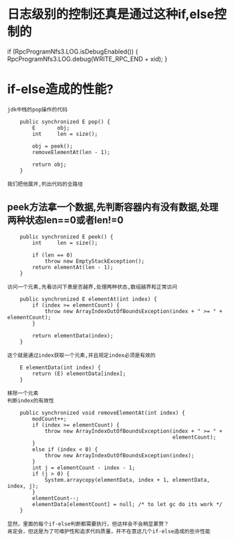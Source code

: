 # 日志级别的控制还真是通过这种if,else控制的

if (RpcProgramNfs3.LOG.isDebugEnabled()) {
    RpcProgramNfs3.LOG.debug(WRITE_RPC_END + xid);
}
# if-else造成的性能?
    jdk中栈的pop操作的代码
```
    public synchronized E pop() {
        E       obj;
        int     len = size();

        obj = peek();
        removeElementAt(len - 1);

        return obj;
    }    
```
    我们把他展开,列出代码的全路径
## peek方法拿一个数据,先判断容器内有没有数据,处理两种状态len==0或者len!=0
```
    public synchronized E peek() {
        int     len = size();

        if (len == 0)
            throw new EmptyStackException();
        return elementAt(len - 1);
    }
```
    访问一个元素,先看访问下表是否越界,处理两种状态,数组越界和正常访问
```
    public synchronized E elementAt(int index) {
        if (index >= elementCount) {
            throw new ArrayIndexOutOfBoundsException(index + " >= " + elementCount);
        }

        return elementData(index);
    }
```
    这个就是通过index获取一个元素,并且规定index必须是有效的
```
    E elementData(int index) {
        return (E) elementData[index];
    }
```
    移除一个元素
    判断index的有效性
```
    public synchronized void removeElementAt(int index) {
        modCount++;
        if (index >= elementCount) {
            throw new ArrayIndexOutOfBoundsException(index + " >= " +
                                                     elementCount);
        }
        else if (index < 0) {
            throw new ArrayIndexOutOfBoundsException(index);
        }
        int j = elementCount - index - 1;
        if (j > 0) {
            System.arraycopy(elementData, index + 1, elementData, index, j);
        }
        elementCount--;
        elementData[elementCount] = null; /* to let gc do its work */
    }
```
    显然，里面的每个if-else判断都需要执行，但这样会不会稍显累赘？
    肯定会，但这是为了可维护性和追求代码质量，并不在意这几个if-else造成的些许性能


